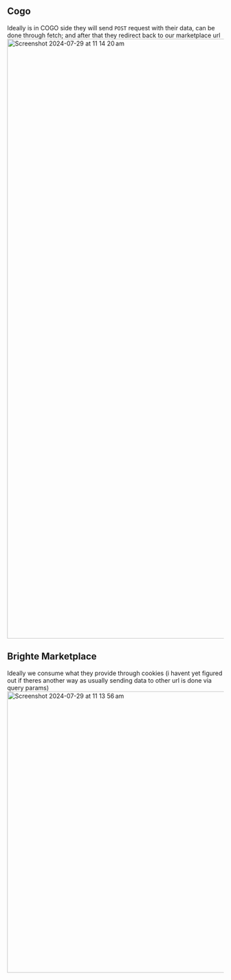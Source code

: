 ## Cogo
Ideally is in COGO side they will send `POST` request with their data, can be done through fetch; and after that they redirect back to our marketplace url
<img width="1394" alt="Screenshot 2024-07-29 at 11 14 20 am" src="https://github.com/user-attachments/assets/84b6d60a-493c-4b12-95d5-cc0680fbaab0">

## Brighte Marketplace
Ideally we consume what they provide through cookies (i havent yet figured out if theres another way as usually sending data to other url is done via query params)
<img width="654" alt="Screenshot 2024-07-29 at 11 13 56 am" src="https://github.com/user-attachments/assets/90451614-542a-4bce-a6ff-972ead4324bc">
